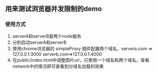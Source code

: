 ## 用来测试浏览器并发限制的demo

### 使用方式
1. serverA和serverB是两个node服务
2. 分别启动serverA和serverB
3. 使用chrome浏览器的 simpleProxy 插件配置两个域名，servera.com => 127.0.0.1:3000 serverb.com=>127.0.0.1:4000
4. 在public/index.html中调整图片url，只使用一个域名和两个域名，查看network中的情况即可查看到分域名加载的效果